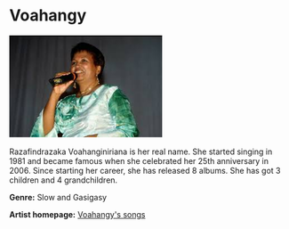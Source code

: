 # Voahangy

![Voahangy](voahangy.JPG)

Razafindrazaka Voahanginiriana is her real name. She started singing in 1981 and became famous when she celebrated her 25th anniversary in 2006. Since starting her career, she has released 8 albums. She has got 3 children and 4 grandchildren.

**Genre:** Slow and Gasigasy

**Artist homepage:** [Voahangy's songs](http://tononkira.serasera.org/mpihira/voahangy)
